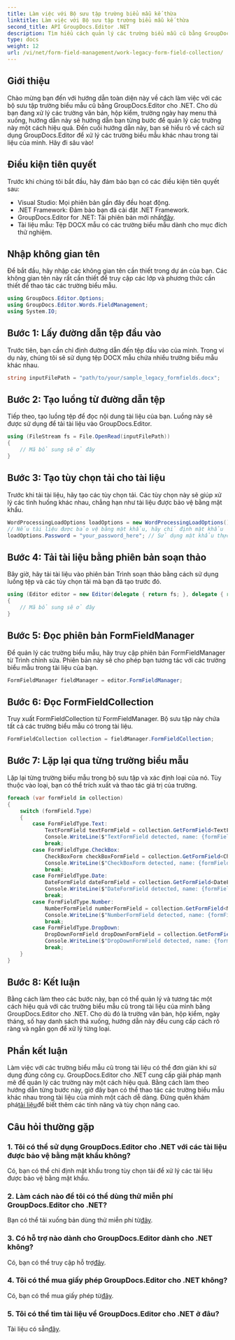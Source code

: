 ```yaml
---
title: Làm việc với Bộ sưu tập trường biểu mẫu kế thừa
linktitle: Làm việc với Bộ sưu tập trường biểu mẫu kế thừa
second_title: API GroupDocs.Editor .NET
description: Tìm hiểu cách quản lý các trường biểu mẫu cũ bằng GroupDocs.Editor dành cho .NET với hướng dẫn chi tiết của chúng tôi. Hoàn hảo để xử lý các trường văn bản, hộp kiểm, ngày tháng, v.v.
type: docs
weight: 12
url: /vi/net/form-field-management/work-legacy-form-field-collection/
---
```

## Giới thiệu
Chào mừng bạn đến với hướng dẫn toàn diện này về cách làm việc với các bộ sưu tập trường biểu mẫu cũ bằng GroupDocs.Editor cho .NET. Cho dù bạn đang xử lý các trường văn bản, hộp kiểm, trường ngày hay menu thả xuống, hướng dẫn này sẽ hướng dẫn bạn từng bước để quản lý các trường này một cách hiệu quả. Đến cuối hướng dẫn này, bạn sẽ hiểu rõ về cách sử dụng GroupDocs.Editor để xử lý các trường biểu mẫu khác nhau trong tài liệu của mình. Hãy đi sâu vào!
## Điều kiện tiên quyết
Trước khi chúng tôi bắt đầu, hãy đảm bảo bạn có các điều kiện tiên quyết sau:
- Visual Studio: Mọi phiên bản gần đây đều hoạt động.
- .NET Framework: Đảm bảo bạn đã cài đặt .NET Framework.
-  GroupDocs.Editor for .NET: Tải phiên bản mới nhất[đây](https://releases.groupdocs.com/editor/net/).
- Tài liệu mẫu: Tệp DOCX mẫu có các trường biểu mẫu dành cho mục đích thử nghiệm.
## Nhập không gian tên
Để bắt đầu, hãy nhập các không gian tên cần thiết trong dự án của bạn. Các không gian tên này rất cần thiết để truy cập các lớp và phương thức cần thiết để thao tác các trường biểu mẫu.
```csharp
using GroupDocs.Editor.Options;
using GroupDocs.Editor.Words.FieldManagement;
using System.IO;
```
## Bước 1: Lấy đường dẫn tệp đầu vào
Trước tiên, bạn cần chỉ định đường dẫn đến tệp đầu vào của mình. Trong ví dụ này, chúng tôi sẽ sử dụng tệp DOCX mẫu chứa nhiều trường biểu mẫu khác nhau.
```csharp
string inputFilePath = "path/to/your/sample_legacy_formfields.docx";
```
## Bước 2: Tạo luồng từ đường dẫn tệp
Tiếp theo, tạo luồng tệp để đọc nội dung tài liệu của bạn. Luồng này sẽ được sử dụng để tải tài liệu vào GroupDocs.Editor.
```csharp
using (FileStream fs = File.OpenRead(inputFilePath))
{
    // Mã bổ sung sẽ ở đây
}
```
## Bước 3: Tạo tùy chọn tải cho tài liệu
Trước khi tải tài liệu, hãy tạo các tùy chọn tải. Các tùy chọn này sẽ giúp xử lý các tình huống khác nhau, chẳng hạn như tài liệu được bảo vệ bằng mật khẩu.
```csharp
WordProcessingLoadOptions loadOptions = new WordProcessingLoadOptions();
// Nếu tài liệu được bảo vệ bằng mật khẩu, hãy chỉ định mật khẩu
loadOptions.Password = "your_password_here"; // Sử dụng mật khẩu thực tế nếu cần thiết
```
## Bước 4: Tải tài liệu bằng phiên bản soạn thảo
Bây giờ, hãy tải tài liệu vào phiên bản Trình soạn thảo bằng cách sử dụng luồng tệp và các tùy chọn tải mà bạn đã tạo trước đó.
```csharp
using (Editor editor = new Editor(delegate { return fs; }, delegate { return loadOptions; }))
{
    // Mã bổ sung sẽ ở đây
}
```
## Bước 5: Đọc phiên bản FormFieldManager
Để quản lý các trường biểu mẫu, hãy truy cập phiên bản FormFieldManager từ Trình chỉnh sửa. Phiên bản này sẽ cho phép bạn tương tác với các trường biểu mẫu trong tài liệu của bạn.
```csharp
FormFieldManager fieldManager = editor.FormFieldManager;
```
## Bước 6: Đọc FormFieldCollection
Truy xuất FormFieldCollection từ FormFieldManager. Bộ sưu tập này chứa tất cả các trường biểu mẫu có trong tài liệu.
```csharp
FormFieldCollection collection = fieldManager.FormFieldCollection;
```
## Bước 7: Lặp lại qua từng trường biểu mẫu
Lặp lại từng trường biểu mẫu trong bộ sưu tập và xác định loại của nó. Tùy thuộc vào loại, bạn có thể trích xuất và thao tác giá trị của trường.
```csharp
foreach (var formField in collection)
{
    switch (formField.Type)
    {
        case FormFieldType.Text:
            TextFormField textFormField = collection.GetFormField<TextFormField>(formField.Name);
            Console.WriteLine($"TextFormField detected, name: {formField.Name}, value: {textFormField.Value}");
            break;
        case FormFieldType.CheckBox:
            CheckBoxForm checkBoxFormField = collection.GetFormField<CheckBoxForm>(formField.Name);
            Console.WriteLine($"CheckBoxForm detected, name: {formField.Name}, value: {checkBoxFormField.Value}");
            break;
        case FormFieldType.Date:
            DateFormField dateFormField = collection.GetFormField<DateFormField>(formField.Name);
            Console.WriteLine($"DateFormField detected, name: {formField.Name}, value: {dateFormField.Value}");
            break;
        case FormFieldType.Number:
            NumberFormField numberFormField = collection.GetFormField<NumberFormField>(formField.Name);
            Console.WriteLine($"NumberFormField detected, name: {formField.Name}, value: {numberFormField.Value}");
            break;
        case FormFieldType.DropDown:
            DropDownFormField dropDownFormField = collection.GetFormField<DropDownFormField>(formField.Name);
            Console.WriteLine($"DropDownFormField detected, name: {formField.Name}, value selected: {dropDownFormField.Value[dropDownFormField.SelectedIndex]}");
            break;
    }
}
```
## Bước 8: Kết luận
Bằng cách làm theo các bước này, bạn có thể quản lý và tương tác một cách hiệu quả với các trường biểu mẫu cũ trong tài liệu của mình bằng GroupDocs.Editor cho .NET. Cho dù đó là trường văn bản, hộp kiểm, ngày tháng, số hay danh sách thả xuống, hướng dẫn này đều cung cấp cách rõ ràng và ngắn gọn để xử lý từng loại.
## Phần kết luận
 Làm việc với các trường biểu mẫu cũ trong tài liệu có thể đơn giản khi sử dụng đúng công cụ. GroupDocs.Editor cho .NET cung cấp giải pháp mạnh mẽ để quản lý các trường này một cách hiệu quả. Bằng cách làm theo hướng dẫn từng bước này, giờ đây bạn có thể thao tác các trường biểu mẫu khác nhau trong tài liệu của mình một cách dễ dàng. Đừng quên khám phá[tài liệu](https://reference.groupdocs.com/editor/net/)để biết thêm các tính năng và tùy chọn nâng cao.
## Câu hỏi thường gặp
### 1. Tôi có thể sử dụng GroupDocs.Editor cho .NET với các tài liệu được bảo vệ bằng mật khẩu không?
Có, bạn có thể chỉ định mật khẩu trong tùy chọn tải để xử lý các tài liệu được bảo vệ bằng mật khẩu.
### 2. Làm cách nào để tôi có thể dùng thử miễn phí GroupDocs.Editor cho .NET?
 Bạn có thể tải xuống bản dùng thử miễn phí từ[đây](https://releases.groupdocs.com/).
### 3. Có hỗ trợ nào dành cho GroupDocs.Editor dành cho .NET không?
 Có, bạn có thể truy cập hỗ trợ[đây](https://forum.groupdocs.com/c/editor/20).
### 4. Tôi có thể mua giấy phép GroupDocs.Editor cho .NET không?
 Có, bạn có thể mua giấy phép từ[đây](https://purchase.groupdocs.com/buy).
### 5. Tôi có thể tìm tài liệu về GroupDocs.Editor cho .NET ở đâu?
Tài liệu có sẵn[đây](https://reference.groupdocs.com/editor/net/).
